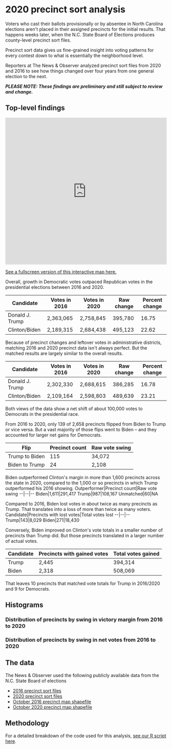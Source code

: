 # 2020 precinct sort analysis

Voters who cast their ballots provisionally or by absentee in North Carolina elections aren't placed in their assigned precincts for the initial results. That happens weeks later, when the N.C. State Board of Elections produces county-level precinct sort files.

Precinct sort data gives us fine-grained insight into voting patterns for every contest down to what is essentially the neighborhood level.

Reporters at The News & Observer analyzed precinct sort files from 2020 and 2016 to see how things changed over four years from one general election to the next.

**_PLEASE NOTE: These findings are preliminary and still subject to review and change._**

## Top-level findings
<iframe title="Tracking the swing" aria-label="Map" id="datawrapper-chart-rRBLf" src="https://datawrapper.dwcdn.net/rRBLf/6/" scrolling="no" frameborder="0" style="width: 0; min-width: 100% !important; border: none;" height="457"></iframe><script type="text/javascript">!function(){"use strict";window.addEventListener("message",(function(a){if(void 0!==a.data["datawrapper-height"])for(var e in a.data["datawrapper-height"]){var t=document.getElementById("datawrapper-chart-"+e)||document.querySelector("iframe[src*='"+e+"']");t&&(t.style.height=a.data["datawrapper-height"][e]+"px")}}))}();
</script>

[See a fullscreen version of this interactive map here.](https://datawrapper.dwcdn.net/2ZqwZ/1/)

Overall, growth in Democratic votes outpaced Republican votes in the presidential elections between 2016 and 2020.

Candidate|Votes in 2016|Votes in 2020|Raw change|Percent change
--|--|--|--|--
Donald J. Trump|2,363,065|2,758,845|395,780|16.75
Clinton/Biden|2,189,315|2,684,438|495,123|22.62

Because of precinct changes and leftover votes in administrative districts, matching 2016 and 2020 precinct data isn't always perfect. But the matched results are largely similar to the overall results.

Candidate|Votes in 2016|Votes in 2020|Raw change|Percent change
--|--|--|--|--
Donald J. Trump|2,302,330|2,688,615|386,285|16.78
Clinton/Biden|2,109,164|2,598,803|489,639|23.21

Both views of the data show a net shift of about 100,000 votes to Democrats in the presidential race.

From 2016 to 2020, only 139 of 2,658 precincts flipped from Biden to Trump or vice versa. But a vast majority of those flips went to Biden – and they accounted for larger net gains for Democrats.

Flip|Precinct count| Raw vote swing
--|--|--
Trump to Biden|115|34,072
Biden to Trump|24|2,108

Biden outperformed Clinton's margin in more than 1,600 precincts across the state in 2020, compared to the 1,000 or so precincts in which Trump outperformed his 2016 showing.
Outperformer|Precinct count|Raw vote swing
--|--|--
Biden|1,611|291,417
Trump|987|108,167
Unmatched|60|NA

Compared to 2016, Biden lost votes in about twice as many precincts as Trump. That translates into a loss of more than twice as many voters.
Candidate|Precincts with lost votes|Total votes lost
--|--|--
Trump|143|8,029
Biden|271|18,430

Conversely, Biden improved on Clinton's vote totals in a smaller number of precincts than Trump did. But those precincts translated in a larger number of actual votes.

Candidate|Precincts with gained votes|Total votes gained
--|--|--
Trump|2,445|394,314
Biden|2,318|508,069

That leaves 10 precincts that matched vote totals for Trump in 2016/2020 and 9 for Democrats.

## Histograms

### Distribution of precincts by swing in victory margin from 2016 to 2020

### Distribution of precincts by swing in net votes from 2016 to 2020

## The data

The News & Observer used the following publicly available data from the N.C. State Board of elections

- [2016 precinct sort files](https://dl.ncsbe.gov/?prefix=ENRS/2016_11_08/results_precinct_sort/)
- [2020 precinct sort files](https://dl.ncsbe.gov/?prefix=ENRS/2020_11_03/results_precinct_sort/)
- [October 2016 precinct map shapefile](https://s3.amazonaws.com/dl.ncsbe.gov/PrecinctMaps/SBE_PRECINCTS_20161004.zip)
- [October 2020 precinct map shapefile](https://s3.amazonaws.com/dl.ncsbe.gov/PrecinctMaps/SBE_PRECINCTS_20201018.zip) 

## Methodology
For a detailed breakdown of the code used for this analysis, [see our R script here](https://github.com/mtdukes/precinct-analysis-2020/blob/main/ps_analysis_clean.R).